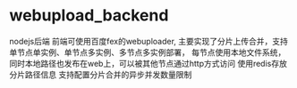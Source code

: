 # webupload_backend
nodejs后端
前端可使用百度fex的webuploader,
主要实现了分片上传合并，支持单节点单实例、单节点多实例、多节点多实例部署，
每节点使用本地文件系统，同时本地路径也发布在web上，可以被其他节点通过http方式访问
使用redis存放分片路径信息
支持配置分片合并的异步并发数量限制
